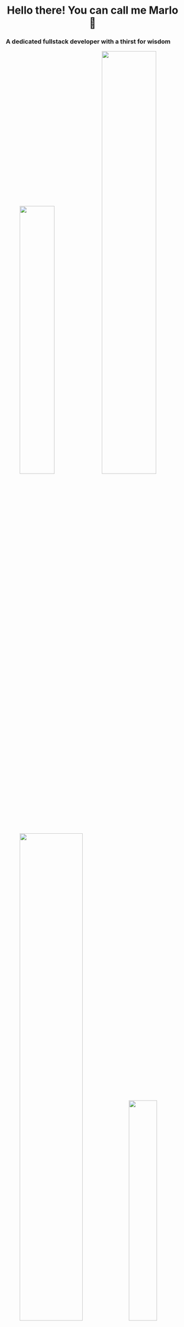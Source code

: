 <div id="user-content-toc">
  <ul align="center" style="list-style: none;">
    <summary>
      <h1>Hello there! You can call me Marlo 🐻</h1>
    </summary>
  </ul>
</div>

<h3 align="center">A dedicated fullstack developer with a thirst for wisdom</h3>

<div align="center">
    <img width=43% src="https://github-profile-trophy.vercel.app/?username=marloikhodi&theme=dracula&margin-w=5&margin-h=5&column=4&no-frame=true"/>
    <img width=54% src="https://github-readme-streak-stats.herokuapp.com/?user=marloikhodi&theme=dracula&hide_border=true"/>    
    <img width="58%" src="https://github-readme-stats.vercel.app/api?username=marloikhodi&show_icons=true&locale=en&theme=dracula&hide_border=true"/> 
    <img  width="39%" src="https://github-readme-stats.vercel.app/api/top-langs?username=marloikhodi&show_icons=true&locale=en&theme=dracula&hide_border=true&layout=donut" />
</div>

<h3 align="left">Currently learning:</h3>

<a href="https://skillicons.dev/" target="_blank"><img src="https://skillicons.dev/icons?i=git,html,css,js,py,react,figma" alt="Linguagens e Ferramentas"></a>

<p><b>Building my skills in these programming languages and applications, with an emphasis on frontend development.</b></p>

<h3 align="left">Where to find me:</h3>
<a href="https://www.linkedin.com/in/deivid-marlon-abba8b309/" target="_blank"><img src="https://skillicons.dev/icons?i=linkedin" alt="Linkedin Icon"></a>
<a href="https://www.instagram.com/marlon.serafim" target="_blank"><img src="https://skillicons.dev/icons?i=instagram" alt="Instagram Icon"></a>
